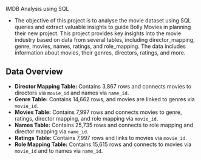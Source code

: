 IMDB Analysis using SQL
-  The objective of this project is to analyse the movie dataset using SQL queries and extract valuable insights to guide Bolly Movies in planning their new project. 
This project provides key insights into the movie industry based on data from several tables, including director_mapping, genre, movies, names, ratings, and role_mapping. The data includes information about movies, their genres, directors, ratings, and more.

## Data Overview

- **Director Mapping Table:** Contains 3,867 rows and connects movies to directors via `movie_id` and names via `name_id`.
- **Genre Table:** Contains 14,662 rows, and movies are linked to genres via `movie_id`.
- **Movies Table:** Contains 7,997 rows and connects movies to genre, ratings, director mapping, and role mapping via `movie_id`.
- **Names Table:** Contains 25,735 rows and connects to role mapping and director mapping via `name_id`.
- **Ratings Table:** Contains 7,997 rows and links to movies via `movie_id`.
- **Role Mapping Table:** Contains 15,615 rows and connects to movies via `movie_id` and to names via `name_id`.
